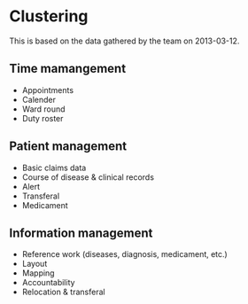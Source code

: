 # Clustering

This is based on the data gathered by the team on 2013-03-12.

## Time mamangement
- Appointments
- Calender
- Ward round
- Duty roster

## Patient management
- Basic claims data
- Course of disease & clinical records
- Alert
- Transferal
- Medicament

## Information management
- Reference work (diseases, diagnosis, medicament, etc.)
- Layout
- Mapping
- Accountability
- Relocation & transferal
